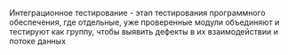 Интеграционное тестирование - этап тестирования программного обеспечения, где отдельные, уже проверенные модули объединяют и тестируют как группу, чтобы выявить дефекты в их взаимодействии и потоке данных